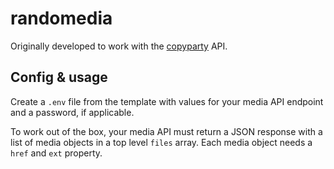 # randomedia

Originally developed to work with the [copyparty](https://github.com/9001/copyparty) API.

## Config & usage

Create a `.env` file from the template with values for your media API endpoint and a password, if applicable.

To work out of the box, your media API must return a JSON response with a list of media objects in a top level `files` array. Each media object needs a `href` and `ext` property.
